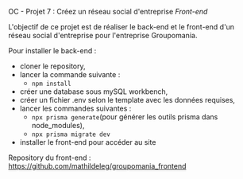 OC - Projet 7 : Créez un réseau social d'entreprise
_Front-end_

L'objectif de ce projet est de réaliser le back-end et le front-end d'un réseau social d'entreprise pour l'entreprise Groupomania.

Pour installer le back-end :
- cloner le repository,
- lancer la commande suivante :
    - ```npm install```
- créer une database sous mySQL workbench,
- créer un fichier .env selon le template avec les données requises,
- lancer les commandes suivantes :
    - ```npx prisma generate```(pour générer les outils prisma dans node_modules),
    - ```npx prisma migrate dev```
- installer le front-end pour accéder au site

Repository du front-end :
https://github.com/mathildeleg/groupomania_frontend

